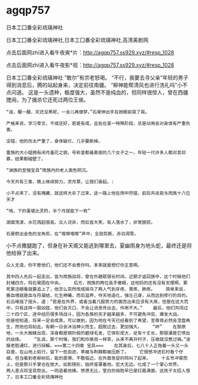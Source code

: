# agqp757
日本工囗番全彩琉璃神社

日本工囗番全彩琉璃神社,日本工囗番全彩琉璃神社,高清美剧网

点击后面网zhi进入看午夜爽*片：http://agqp757.ss929.xyz/#resp_1028

点击后面网zhi进入看午夜影*视：http://agqp757.ss929.xyz/#resp_1028

日本工囗番全彩琉璃神社    “敢尔”有宗老怒喝。    “不行，我要去寻父亲”年轻的男子得到消息后，腾的站起身来，决定前往南疆。    “柳神能帮清风也进行洗礼吗”小不点问道。    这是一头遗种，极度强大，虽然不是纯血的，但同样很惊人，曾在西疆搅闹，为了擒杀它还死过两位王侯。

    “诶，醒一醒，天还没黑呢，一会儿再做梦。”石昊伸出手在她眼前晃了晃。

    严格来说，学习骨文，不成还好，若是有成，且处在某一特殊阶段，总是动用会对身体有严重伤害。

    没错，他的伤太严重了，身体破烂，几乎要断掉。

    雷族的大小姐拥有闭月羞花之貌。号称皇都最美丽的几个女子之一，年轻一代许多人都对其仰慕，结果都碰壁了。

    “渊族的至强宝具”雨族内的老人面色阴沉。

    今天共有三章，晚上继续努力，求月票，让我们奋起。:

    小不点来了，没有掩藏，就这样大杀了过来，这一路上他在雨中狩猎，前后共击毙与雨族十八位天才

    “啥，下的蛋堪比灵药，半个月就能下一枚”

    湖面荡漾，水花溅起很高，众人诧异，而后皆大笑，有人落水了，非常狼狈。

    石昊祭出金色的龙角剪，在“喀嚓喀嚓”声中，全部剪断，赤羽凋零。

小不点撒腿跑了，但身在补天阁又能逃到哪里去，夏幽雨身为地头蛇，最终还是将他给揪了出来。

    众人无语，你不惹他们，他们还不会惹你吗，本来就是想打你主意啊。

    其中四人先后一起走出，皆为雨族战将，曾在外磨砺很长时间，近期才返回族中，这个时候他们封堵四方，将石昊困在中央。    后方，雨族的两位高手傻眼，这他妈的还有没有天理啊，累死累活眼看就要追上了，他怎么突然改成骑鸟了两人气到牙疼、胃疼、肺疼。    简单来说，搬血境就是血与符凝结，化生神曦，而后滋养，夺天地造化，强壮己身，从而达到修行的目的。    石云峰摇了摇头，道：“若是在外界，或者当着几股势力的面亮出来应该有大用，但是在这大荒中，只有这样一股凶寇，他们会灭口，不会让消息传出去，作用不大。”    最后，他们共闯过二十四个区，途中经历很多场战斗，因为各族的天才越来越多，不可避免冲突，爆发大战。    但是他知道，将来一定会成真，可以做到，因为他在今天已经看到了希望，至尊骨必然会涅盘再生，而他也将如此，有朝一日会沐浴神火而生，超脱过去，更加强大。    “砰”    在那原地，一头大蜘蛛出现，浑身都是钢针般的碧绿毛发，它体形庞大，足有十丈长，那银瀑是它喷出的丝绦。    “乱说，那个时候，我们和你昊叔一样乖，从来不离开村子，压根就没惹过祸。”皮猴老脸通红，进行辩解。===第二十四章 宝具===    在其身后，七八十人正拖着一头又一头巨兽，在山地上前行，留下一些血迹，草被与荆棘都被压断了。    它很想冲进石村看个仔细，但当看到老柳树后，能的畏惧，不敢临近，在外面急促的鸣叫了起来。    十五爷冲霄而上，但是那只手掌也在放大，如影随形，始终笼罩着他。宏大无边，化成了一个掌心世界。    两人差点将宝具祭出，一同追着他揍。愤懑无比，莹白的俏脸早已是红霞满面，这孩子太招人恨了。日本工囗番全彩琉璃神社
